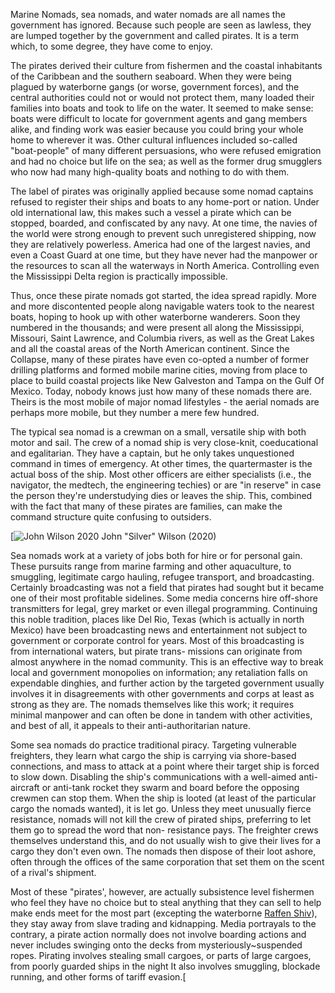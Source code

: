 Marine Nomads, sea nomads, and water nomads are all names the government has ignored. Because such people are seen as lawless, they are lumped together by the government and called pirates. It is a term which, to some degree, they have come to enjoy.

The pirates derived their culture from fishermen and the coastal inhabitants of the Caribbean and the southern seaboard. When they were being plagued by waterborne gangs (or worse, government forces), and the central authorities could not or would not protect them, many loaded their families into boats and took to life on the water. It seemed to make sense: boats were difficult to locate for government agents and gang members alike, and finding work was easier because you could bring your whole home to wherever it was. Other cultural influences included so-called "boat-people" of many different persuasions, who were refused emigration and had no choice but life on the sea; as well as the former drug smugglers who now had many high-quality boats and nothing to do with them.

The label of pirates was originally applied because some nomad captains refused to register their ships and boats to any home-port or nation. Under old international law, this makes such a vessel a pirate which can be stopped, boarded, and confiscated by any navy. At one time, the navies of the world were strong enough to prevent such unregistered shipping, now they are relatively powerless. America had one of the largest navies, and even a Coast Guard at one time, but they have never had the manpower or the resources to scan all the waterways in North America. Controlling even the Mississippi Delta region is practically impossible.

Thus, once these pirate nomads got started, the idea spread rapidly. More and more discontented people along navigable waters took to the nearest boats, hoping to hook up with other waterborne wanderers. Soon they numbered in the thousands; and were present all along the Mississippi, Missouri, Saint Lawrence, and Columbia rivers, as well as the Great Lakes and all the coastal areas of the North American continent. Since the Collapse, many of these pirates have even co-opted a number of former drilling platforms and formed mobile marine cities, moving from place to place to build coastal projects like New Galveston and Tampa on the Gulf Of Mexico. Today, nobody knows just how many of these nomads there are. Theirs is the most mobile of major nomad lifestyles - the aerial nomads are perhaps more mobile, but they number a mere few hundred.

The typical sea nomad is a crewman on a small, versatile ship with both motor and sail. The crew of a nomad ship is very close-knit, coeducational and egalitarian. They have a captain, but he only takes unquestioned command in times of emergency. At other times, the quartermaster is the actual boss of the ship. Most other officers are either specialists (i.e., the navigator, the medtech, the engineering techies) or are "in reserve" in case the person they're understudying dies or leaves the ship. This, combined with the fact that many of these pirates are families, can make the command structure quite confusing to outsiders.

[![John Wilson 2020](https://static.wikia.nocookie.net/cyberpunk/images/0/04/John_Wilson_2020.png/revision/latest/scale-to-width-down/180?cb=20230913161654)
John "Silver" Wilson (2020)

Sea nomads work at a variety of jobs both for hire or for personal gain. These pursuits range from marine farming and other aquaculture, to smuggling, legitimate cargo hauling, refugee transport, and broadcasting. Certainly broadcasting was not a field that pirates had sought but it became one of their most profitable sidelines. Some media concerns hire off-shore transmitters for legal, grey market or even illegal programming. Continuing this noble tradition, places like Del Rio, Texas (which is actually in north Mexico) have been broadcasting news and entertainment not subject to government or corporate control for years. Most of this broadcasting is from international waters, but pirate trans- missions can originate from almost anywhere in the nomad community. This is an effective way to break local and government monopolies on information; any retaliation falls on expendable dinghies, and further action by the targeted government usually involves it in disagreements with other governments and corps at least as strong as they are. The nomads themselves like this work; it requires minimal manpower and can often be done in tandem with other activities, and best of all, it appeals to their anti-authoritarian nature.

Some sea nomads do practice traditional piracy. Targeting vulnerable freighters, they learn what cargo the ship is carrying via shore-based connections, and mass to attack at a point where their target ship is forced to slow down. Disabling the ship's communications with a well-aimed anti-aircraft or anti-tank rocket they swarm and board before the opposing crewmen can stop them. When the ship is looted (at least of the particular cargo the nomads wanted), it is let go. Unless they meet unusually fierce resistance, nomads will not kill the crew of pirated ships, preferring to let them go to spread the word that non- resistance pays. The freighter crews themselves understand this, and do not usually wish to give their lives for a cargo they don't even own. The nomads then dispose of their loot ashore, often through the offices of the same corporation that set them on the scent of a rival's shipment.

Most of these "pirates', however, are actually subsistence level fishermen who feel they have no choice but to steal anything that they can sell to help make ends meet for the most part (excepting the waterborne [Raffen Shiv](https://cyberpunk.fandom.com/wiki/Raffen_Shiv "Raffen Shiv")), they stay away from slave trading and kidnapping. Media portrayals to the contrary, a pirate action normally does not involve boarding actions and never includes swinging onto the decks from mysteriously~suspended ropes. Pirating involves stealing small cargoes, or parts of large cargoes, from poorly guarded ships in the night It also involves smuggling, blockade running, and other forms of tariff evasion.[[](https://cyberpunk.fandom.com/wiki/Thelas_Nation#cite_note-2020NT-1)